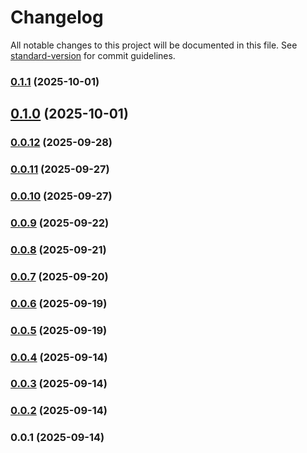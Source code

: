 # Changelog

All notable changes to this project will be documented in this file. See [standard-version](https://github.com/conventional-changelog/standard-version) for commit guidelines.

### [0.1.1](https://github.com/ktalanda/react-markdown-blog/compare/v0.1.0...v0.1.1) (2025-10-01)

## [0.1.0](https://github.com/ktalanda/react-markdown-blog/compare/v0.0.12...v0.1.0) (2025-10-01)

### [0.0.12](https://github.com/ktalanda/react-markdown-blog/compare/v0.0.11...v0.0.12) (2025-09-28)

### [0.0.11](https://github.com/ktalanda/react-markdown-blog/compare/v0.0.10...v0.0.11) (2025-09-27)

### [0.0.10](https://github.com/ktalanda/react-markdown-blog/compare/v0.0.9...v0.0.10) (2025-09-27)

### [0.0.9](https://github.com/ktalanda/react-markdown-blog/compare/v0.0.8...v0.0.9) (2025-09-22)

### [0.0.8](https://github.com/ktalanda/react-markdown-blog/compare/v0.0.7...v0.0.8) (2025-09-21)

### [0.0.7](https://github.com/ktalanda/react-markdown-blog/compare/v0.0.6...v0.0.7) (2025-09-20)

### [0.0.6](https://github.com/ktalanda/react-markdown-blog/compare/v0.0.5...v0.0.6) (2025-09-19)

### [0.0.5](https://github.com/ktalanda/react-markdown-blog/compare/v0.0.4...v0.0.5) (2025-09-19)

### [0.0.4](https://github.com/ktalanda/react-markdown-blog/compare/v0.0.3...v0.0.4) (2025-09-14)

### [0.0.3](https://github.com/ktalanda/react-markdown-blog/compare/v0.0.2...v0.0.3) (2025-09-14)

### [0.0.2](https://github.com/ktalanda/react-markdown-blog/compare/v0.0.1...v0.0.2) (2025-09-14)

### 0.0.1 (2025-09-14)

